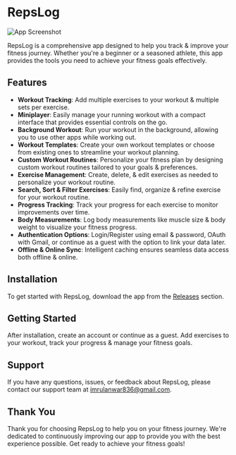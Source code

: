 <h1><strong>RepsLog</strong></h1>

![App Screenshot](https://example.com/app-screenshot.png)

<p>RepsLog is a comprehensive app designed to help you track & improve your fitness journey. Whether you're a beginner or a seasoned athlete, this app provides the tools you need to achieve your fitness goals effectively.</p>

<h2><strong>Features</strong></h2>

<ul>
<li><strong>Workout Tracking</strong>: Add multiple exercises to your workout & multiple sets per exercise.</li>
  
<li><strong>Miniplayer</strong>: Easily manage your running workout with a compact interface that provides essential controls on the go.</li>

<li><strong>Background Workout</strong>: Run your workout in the background, allowing you to use other apps while working out.</li>

<li><strong>Workout Templates</strong>: Create your own workout templates or choose from existing ones to streamline your workout planning.</li>

<li><strong>Custom Workout Routines</strong>: Personalize your fitness plan by designing custom workout routines tailored to your goals & preferences.</li>

<li><strong>Exercise Management</strong>: Create, delete, & edit exercises as needed to personalize your workout routine.</li>

<li><strong>Search, Sort & Filter Exercises</strong>: Easily find, organize & refine exercise for your workout routine.</li>

<li><strong>Progress Tracking</strong>: Track your progress for each exercise to monitor improvements over time.</li>

<li><strong>Body Measurements</strong>: Log body measurements like muscle size & body weight to visualize your fitness progress.</li>

<li><strong>Authentication Options</strong>: Login/Register using email & password, OAuth with Gmail, or continue as a guest with the option to link your data later.</li>

<li><strong>Offline & Online Sync</strong>: Intelligent caching ensures seamless data access both offline & online.</li>
</ul>

<h2><strong>Installation</strong></h2>

<p>To get started with RepsLog, download the app from the <a href="https://github.com/ImrulAnwar/RepsLog/releases">Releases</a> section.</p>

<h2><strong>Getting Started</strong></h2>

<p>After installation, create an account or continue as a guest. Add exercises to your workout, track your progress & manage your fitness goals.</p>

<h2><strong>Support</strong></h2>

<p>If you have any questions, issues, or feedback about RepsLog, please contact our support team at <a href="imrulanwar836@gmail.com">imrulanwar836@gmail.com</a>.</p>

<h2><strong>Thank You</strong></h2>

<p>Thank you for choosing RepsLog to help you on your fitness journey. We're dedicated to continuously improving our app to provide you with the best experience possible. Get ready to achieve your fitness goals!</p>
